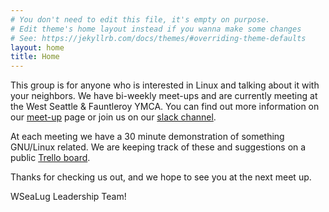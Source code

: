 ```yaml
---
# You don't need to edit this file, it's empty on purpose.
# Edit theme's home layout instead if you wanna make some changes
# See: https://jekyllrb.com/docs/themes/#overriding-theme-defaults
layout: home
title: Home
---
```

This group is for anyone who is interested in Linux and talking about it with your neighbors.
We have bi-weekly meet-ups and are currently meeting at the West Seattle &
Fauntleroy YMCA. You can find out more information on our [meet-up](https://www.meetup.com/WSeaLUG/)
page or join us on our [slack channel](https://wsealug-slack-signup.herokuapp.com/).

At each meeting we have a 30 minute demonstration of something
GNU/Linux related. We are keeping track of these and suggestions on a
public [Trello board](https://trello.com/b/duBE2Tpr/wsealug">https://trello.com/b/duBE2Tpr/wsealug).

Thanks for checking us out, and we hope to see you at the next meet up.

WSeaLug Leadership Team!